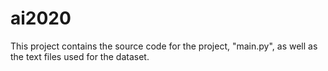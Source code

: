 # ai2020

This project contains the source code for the project, "main.py", as well as the text files used for the dataset.
